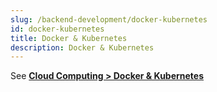 ```yaml
---
slug: /backend-development/docker-kubernetes
id: docker-kubernetes
title: Docker & Kubernetes
description: Docker & Kubernetes
---
```


See **[Cloud Computing > Docker & Kubernetes](/cloud-computing-and-distributed-systems/docker-and-kubernetes)**
